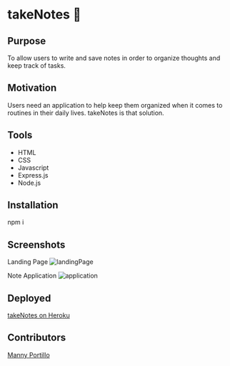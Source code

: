 # takeNotes 📝

## Purpose

To allow users to  write and save notes in order to organize thoughts and keep track of tasks.

## Motivation

Users need an application to help keep them organized when it comes to routines in their daily lives. takeNotes is that solution.

## Tools

- HTML
- CSS
- Javascript
- Express.js
- Node.js

## Installation
npm i

## Screenshots
Landing Page
![landingPage](https://user-images.githubusercontent.com/83254086/134999747-cd1ca758-6476-41eb-a598-13dbad926ce9.JPG)

Note Application
![application](https://user-images.githubusercontent.com/83254086/134999873-6ab598a0-a9c5-4a2a-bf95-6bd6164fefdc.JPG)

## Deployed 
[takeNotes on Heroku](https://polar-headland-13171.herokuapp.com/)

## Contributors
[Manny Portillo](https://github.com/mannyportillo11)